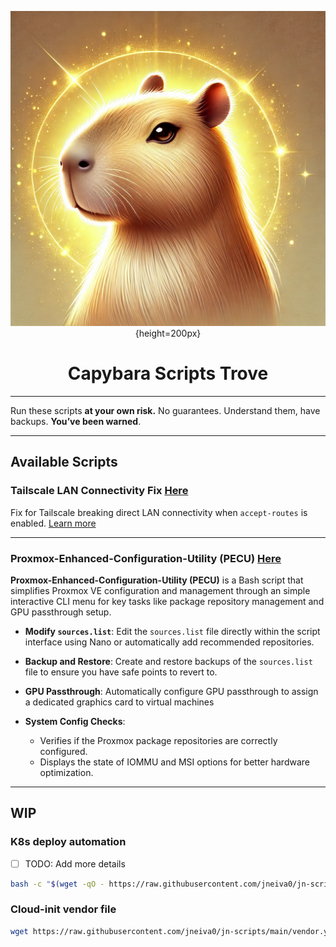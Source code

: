 <div align="center">
  <a href="#">
 </a>

 ![caplogo](radcap.webp "Wise Capybara"){height=200px}

<h1 align="center ">Capybara Scripts Trove</h1>
</div>

---

Run these scripts **at your own risk.** No guarantees. Understand them, have backups. **You’ve been warned**.

---

## Available Scripts

### Tailscale LAN Connectivity Fix [Here](tailscale/README.md)
Fix for Tailscale breaking direct LAN connectivity when `accept-routes` is enabled. [Learn more](tailscale/README.md)

---

### Proxmox-Enhanced-Configuration-Utility (PECU) [Here](pecu/README.md)

**Proxmox-Enhanced-Configuration-Utility (PECU)** is a Bash script that simplifies Proxmox VE configuration and management through an simple interactive CLI menu for key tasks like package repository management and GPU passthrough setup.

- **Modify `sources.list`**: Edit the `sources.list` file directly within the script interface using Nano or automatically add recommended repositories.

- **Backup and Restore**: Create and restore backups of the `sources.list` file to ensure you have safe points to revert to.
  
- **GPU Passthrough**: Automatically configure GPU passthrough to assign a dedicated graphics card to virtual machines

- **System Config Checks**:
  - Verifies if the Proxmox package repositories are correctly configured.
  - Displays the state of IOMMU and MSI options for better hardware optimization.

---

## WIP

### K8s deploy automation

- [ ] TODO: Add more details

```bash
bash -c "$(wget -qO - https://raw.githubusercontent.com/jneiva0/jn-scripts/main/setup-k8s.sh)"
```

### Cloud-init vendor file

```bash
wget https://raw.githubusercontent.com/jneiva0/jn-scripts/main/vendor.yaml -O 900-cloud-init.yml
```
